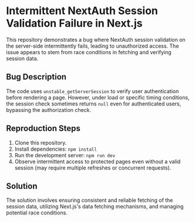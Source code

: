 # Intermittent NextAuth Session Validation Failure in Next.js

This repository demonstrates a bug where NextAuth session validation on the server-side intermittently fails, leading to unauthorized access.  The issue appears to stem from race conditions in fetching and verifying session data.

## Bug Description

The code uses `unstable_getServerSession` to verify user authentication before rendering a page.  However, under load or specific timing conditions, the session check sometimes returns `null` even for authenticated users, bypassing the authorization check.

## Reproduction Steps

1. Clone this repository.
2. Install dependencies: `npm install`
3. Run the development server: `npm run dev`
4. Observe intermittent access to protected pages even without a valid session (may require multiple refreshes or concurrent requests).

## Solution

The solution involves ensuring consistent and reliable fetching of the session data, utilizing Next.js's data fetching mechanisms, and managing potential race conditions.
